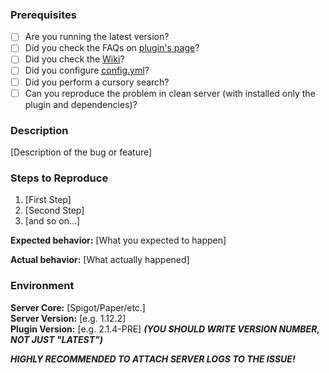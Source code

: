 ### Prerequisites

* [ ] Are you running the latest version?
* [ ] Did you check the FAQs on [plugin's page](https://www.spigotmc.org/resources/12498/)?
* [ ] Did you check the [Wiki](http://rpginventory.endlesscode.ru/)?
* [ ] Did you configure [config.yml](https://github.com/EndlessCodeGroup/RPGInventory/blob/master/src/main/resources/config.yml)?
* [ ] Did you perform a cursory search?
* [ ] Can you reproduce the problem in clean server (with installed only the plugin and dependencies)?

### Description

[Description of the bug or feature]

### Steps to Reproduce

1. [First Step]
2. [Second Step]
3. [and so on...]

**Expected behavior:** [What you expected to happen]

**Actual behavior:** [What actually happened]

### Environment

**Server Core:** [Spigot/Paper/etc.]\
**Server Version:** [e.g. 1.12.2]\
**Plugin Version:** [e.g. 2.1.4-PRE] ***(YOU SHOULD WRITE VERSION NUMBER, NOT JUST "LATEST")***


***HIGHLY RECOMMENDED TO ATTACH SERVER LOGS TO THE ISSUE!***
